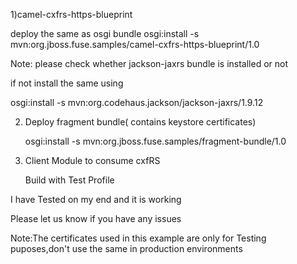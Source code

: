 1)camel-cxfrs-https-blueprint 
 
 deploy the same as osgi bundle
 osgi:install -s mvn:org.jboss.fuse.samples/camel-cxfrs-https-blueprint/1.0
 
 Note: please check whether jackson-jaxrs bundle is installed or not

  if not install the same using

  osgi:install -s mvn:org.codehaus.jackson/jackson-jaxrs/1.9.12


2) Deploy fragment bundle( contains keystore certificates)

   osgi:install -s mvn:org.jboss.fuse.samples/fragment-bundle/1.0

3) Client Module to consume cxfRS

   Build with Test Profile

 I have Tested on my end and it is working

Please let us know if you have any issues 

Note:The certificates used in this example are only for Testing puposes,don't use the same in production environments
